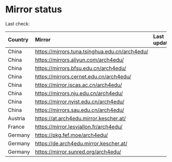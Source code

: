 <script src="./time.js"></script>
# Mirror status
Last check: <script type="text/javascript">localize(1742512911.711714);</script>

|Country|Mirror|Last update|
|:------|:-----|:----------|
|China|https://mirrors.tuna.tsinghua.edu.cn/arch4edu/|<script type="text/javascript">localize(1742496362);</script>|
|China|https://mirrors.aliyun.com/arch4edu/|<script type="text/javascript">localize(1742453021);</script>|
|China|https://mirrors.bfsu.edu.cn/arch4edu/|<script type="text/javascript">localize(1742453021);</script>|
|China|https://mirrors.cernet.edu.cn/arch4edu/|<script type="text/javascript">localize(1742453021);</script>|
|China|https://mirror.iscas.ac.cn/arch4edu/|<script type="text/javascript">localize(1742496362);</script>|
|China|https://mirrors.nju.edu.cn/arch4edu/|<script type="text/javascript">localize(1742453021);</script>|
|China|https://mirror.nyist.edu.cn/arch4edu/|<script type="text/javascript">localize(1742453021);</script>|
|China|https://mirrors.sau.edu.cn/arch4edu/|<script type="text/javascript">localize(1731653531);</script>|
|Austria|https://at.arch4edu.mirror.kescher.at/|<script type="text/javascript">localize(1742453021);</script>|
|France|https://mirror.lesviallon.fr/arch4edu/|<script type="text/javascript">localize(1742453021);</script>|
|Germany|https://pkg.fef.moe/arch4edu/|<script type="text/javascript">localize(1742453021);</script>|
|Germany|https://de.arch4edu.mirror.kescher.at/|<script type="text/javascript">localize(1742453021);</script>|
|Germany|https://mirror.sunred.org/arch4edu/|<script type="text/javascript">localize(1742453021);</script>|

<script src="./tablefilter/tablefilter.js"></script>
<script src="./table.js"></script>